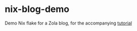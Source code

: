 # nix-blog-demo
Demo Nix flake for a Zola blog, for the accompanying [tutorial](https://lukebentleyfox.net/posts/building-this-blog/)
